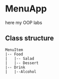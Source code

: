 # MenuApp
here my OOP labs


## Class structure
```
MenuItem
|-- Food
|   |-- Salad
|   |-- Dessert
|-- Drink
|   |--Alcohol
```